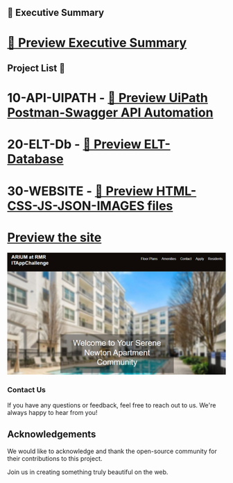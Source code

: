 ## 📄 Executive Summary

# [📄 Preview Executive Summary](https://github.com/rhorn-rm-gh/rhorn-rm-app-project/blob/main/RMR_Executive_Summary-ITAppChallenge2025_rh.pdf)

## Project List 📜
# 10-API-UIPATH - [📄 Preview UiPath Postman-Swagger API Automation](https://github.com/rhorn-rm-gh/rhorn-rm-app-project/blob/main/10-API-UIPATH/README-10.md)

# 20-ELT-Db - [📄 Preview ELT-Database](https://github.com/rhorn-rm-gh/rhorn-rm-app-project/blob/main/20-ELT-Db/README-20.md)

# 30-WEBSITE - [📄 Preview HTML-CSS-JS-JSON-IMAGES files](https://github.com/rhorn-rm-gh/rhorn-rm-app-project/blob/main/30-WEBSITE)
# [Preview the site](https://rhorn-rm-gh.github.io/rhorn-rm-app-project/)
![image info](preview-rhorn-rm.jpg)

### Contact Us

If you have any questions or feedback, feel free to reach out to us. We're always happy to hear from you!

## Acknowledgements

We would like to acknowledge and thank the open-source community for their contributions to this project.

Join us in creating something truly beautiful on the web.
